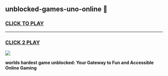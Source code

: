 
## unblocked-games-uno-online 👋
<h3>
<a href="https://premium.freeplayer.one?title=unblocked-games-uno-online&ref=14F">CLICK TO PLAY</a></h3>
<hr>

<h3>
<a href="https://premium.freeplayer.one?title=unblocked-games-uno-online&ref=14F">CLICK 2 PLAY</a>
  
</h3>

<a href="https://premium.freeplayer.one?title=unblocked-games-uno-online&ref=12F/"><img src="https://clearcache.store/games.png"></a>


**worlds hardest game unblocked: Your Gateway to Fun and Accessible Online Gaming**
